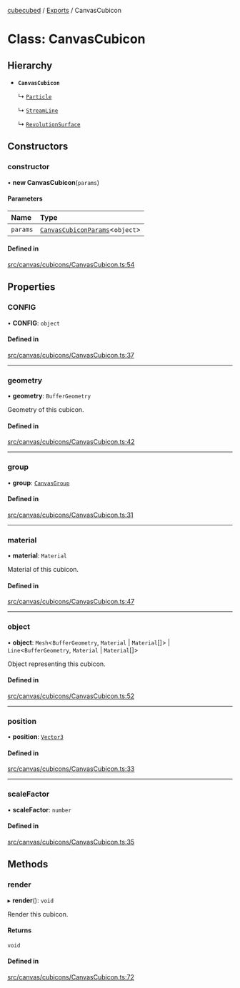[cubecubed](/reference/README.md) / [Exports](/reference/modules.md) / CanvasCubicon

# Class: CanvasCubicon

## Hierarchy

- **`CanvasCubicon`**

  ↳ [`Particle`](/reference/classes/Particle.md)

  ↳ [`StreamLine`](/reference/classes/StreamLine.md)

  ↳ [`RevolutionSurface`](/reference/classes/RevolutionSurface.md)

## Constructors

### constructor

• **new CanvasCubicon**(`params`)

#### Parameters

| Name | Type |
| :------ | :------ |
| `params` | [`CanvasCubiconParams`](/reference/interfaces/CanvasCubiconParams.md)<`object`\> |

#### Defined in

[src/canvas/cubicons/CanvasCubicon.ts:54](https://github.com/imaphatduc/cubecubed/blob/ffe94b1/src/canvas/cubicons/CanvasCubicon.ts#L54)

## Properties

### CONFIG

• **CONFIG**: `object`

#### Defined in

[src/canvas/cubicons/CanvasCubicon.ts:37](https://github.com/imaphatduc/cubecubed/blob/ffe94b1/src/canvas/cubicons/CanvasCubicon.ts#L37)

___

### geometry

• **geometry**: `BufferGeometry`

Geometry of this cubicon.

#### Defined in

[src/canvas/cubicons/CanvasCubicon.ts:42](https://github.com/imaphatduc/cubecubed/blob/ffe94b1/src/canvas/cubicons/CanvasCubicon.ts#L42)

___

### group

• **group**: [`CanvasGroup`](/reference/classes/CanvasGroup.md)

#### Defined in

[src/canvas/cubicons/CanvasCubicon.ts:31](https://github.com/imaphatduc/cubecubed/blob/ffe94b1/src/canvas/cubicons/CanvasCubicon.ts#L31)

___

### material

• **material**: `Material`

Material of this cubicon.

#### Defined in

[src/canvas/cubicons/CanvasCubicon.ts:47](https://github.com/imaphatduc/cubecubed/blob/ffe94b1/src/canvas/cubicons/CanvasCubicon.ts#L47)

___

### object

• **object**: `Mesh`<`BufferGeometry`, `Material` \| `Material`[]\> \| `Line`<`BufferGeometry`, `Material` \| `Material`[]\>

Object representing this cubicon.

#### Defined in

[src/canvas/cubicons/CanvasCubicon.ts:52](https://github.com/imaphatduc/cubecubed/blob/ffe94b1/src/canvas/cubicons/CanvasCubicon.ts#L52)

___

### position

• **position**: [`Vector3`](/reference/classes/Vector3.md)

#### Defined in

[src/canvas/cubicons/CanvasCubicon.ts:33](https://github.com/imaphatduc/cubecubed/blob/ffe94b1/src/canvas/cubicons/CanvasCubicon.ts#L33)

___

### scaleFactor

• **scaleFactor**: `number`

#### Defined in

[src/canvas/cubicons/CanvasCubicon.ts:35](https://github.com/imaphatduc/cubecubed/blob/ffe94b1/src/canvas/cubicons/CanvasCubicon.ts#L35)

## Methods

### render

▸ **render**(): `void`

Render this cubicon.

#### Returns

`void`

#### Defined in

[src/canvas/cubicons/CanvasCubicon.ts:72](https://github.com/imaphatduc/cubecubed/blob/ffe94b1/src/canvas/cubicons/CanvasCubicon.ts#L72)
